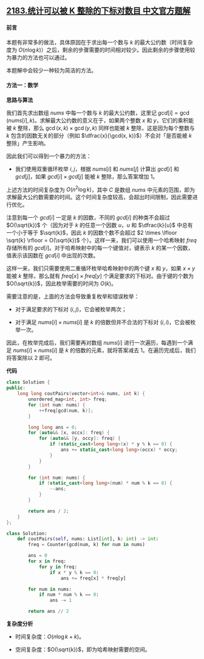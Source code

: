 ## [2183.统计可以被 K 整除的下标对数目 中文官方题解](https://leetcode.cn/problems/count-array-pairs-divisible-by-k/solutions/100000/tong-ji-ke-yi-bei-k-zheng-chu-de-xia-bia-ql6d)

#### 前言

本题有非常多的做法，具体原因在于求出每一个数与 $k$ 的最大公约数（时间复杂度为 $O(n \log k)$）之后，剩余的步骤需要的时间相对较少。因此剩余的步骤使用较为暴力的方法也可以通过。

本题解中会较少一种较为简洁的方法。

#### 方法一：数学

**思路与算法**

我们首先求出数组 $\textit{nums}$ 中每一个数与 $k$ 的最大公约数，这里记 $\textit{gcd}[i] = \gcd(\textit{nums}[i], k)$。求解最大公约数的意义在于，如果两个整数 $x$ 和 $y$，它们的乘积能被 $k$ 整除，那么 $\gcd(x, k) \times \gcd(y, k)$ 同样也能被 $k$ 整除，这是因为每个整数与 $k$ 包含的因数无关的部分（例如 $\dfrac{x}{\gcd(x, k)}$）不会对「是否能被 $k$ 整除」产生影响。

因此我们可以得到一个暴力的方法：

- 我们使用双重循环枚举 $i, j$，根据 $\textit{nums}[i]$ 和 $\textit{nums}[j]$ 计算出 $\textit{gcd}[i]$ 和 $\textit{gcd}[j]$，如果 $\textit{gcd}[i] \times \textit{gcd}[j]$ 能被 $k$ 整除，那么答案增加 $1$。

上述方法的时间复杂度为 $O(n^2 \log k)$，其中 $C$ 是数组 $\textit{nums}$ 中元素的范围，即为求解最大公约数需要的时间。这个时间复杂度较高，会超出时间限制，因此需要进行优化。

注意到每一个 $\textit{gcd}[i]$ 一定是 $k$ 的因数，不同的 $\textit{gcd}[i]$ 的种类不会超过 $O(\sqrt{k})$ 个（因为对于 $k$ 的任意一个因数 $u$，$u$ 和 $\dfrac{k}{u}$ 中总有一个小于等于 $\sqrt{k}$，因此 $k$ 的因数个数不会超过 $2 \times \lfloor \sqrt{k} \rfloor = O(\sqrt{k})$ 个）。这样一来，我们可以使用一个哈希映射 $\textit{freq}$ 存储所有的 $\textit{gcd}[i]$。对于哈希映射中的每一个键值对，键表示 $k$ 的某一个因数，值表示该因数在 $\textit{gcd}[i]$ 中出现的次数。

这样一来，我们只需要使用二重循环枚举哈希映射中的两个键 $x$ 和 $y$，如果 $x \times y$ 能被 $k$ 整除，那么就有 $\textit{freq}[x] \times \textit{freq}[y]$ 个满足要求的下标对。由于键的个数为 $O(\sqrt{k})$，因此枚举需要的时间为 $O(k)$。

需要注意的是，上面的方法会导致重复枚举和错误枚举：

- 对于满足要求的下标对 $(i, j)$，它会被枚举两次；

- 对于满足 $\textit{nums}[i] \times \textit{nums}[i]$ 是 $k$ 的倍数但并不合法的下标对 $(i, i)$，它会被枚举一次。

因此，在枚举完成后，我们需要再对数组 $\textit{nums}[i]$ 进行一次遍历，每遇到一个满足 $\textit{nums}[i] \times \textit{nums}[i]$ 是 $k$ 的倍数的元素，就将答案减去 $1$。在遍历完成后，我们将答案除以 $2$ 即可。

**代码**

```C++ [sol1-C++]
class Solution {
public:
    long long coutPairs(vector<int>& nums, int k) {
        unordered_map<int, int> freq;
        for (int num: nums) {
            ++freq[gcd(num, k)];
        }

        long long ans = 0;
        for (auto&& [x, occx]: freq) {
            for (auto&& [y, occy]: freq) {
                if (static_cast<long long>(x) * y % k == 0) {
                    ans += static_cast<long long>(occx) * occy;
                }
            }
        }

        for (int num: nums) {
            if (static_cast<long long>(num) * num % k == 0) {
                --ans;
            }
        }

        return ans / 2;
    }
};
```

```Python [sol1-Python3]
class Solution:
    def coutPairs(self, nums: List[int], k: int) -> int:
        freq = Counter(gcd(num, k) for num in nums)

        ans = 0
        for x in freq:
            for y in freq:
                if x * y % k == 0:
                    ans += freq[x] * freq[y]

        for num in nums:
            if num * num % k == 0:
                ans -= 1

        return ans // 2
```

**复杂度分析**

- 时间复杂度：$O(n \log k + k)$。

- 空间复杂度：$O(\sqrt{k})$，即为哈希映射需要的空间。
